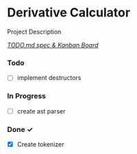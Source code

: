 # Derivative Calculator

Project Description

<em>[TODO.md spec & Kanban Board](https://bit.ly/3fCwKfM)</em>

### Todo

- [ ] implement destructors  

### In Progress

- [ ] create ast parser  

### Done ✓

- [x] Create tokenizer  


